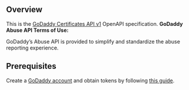 ## Overview
This is the [GoDaddy Certificates API v1](https://developer.godaddy.com/doc/endpoint/certificates) OpenAPI specification. <strong>GoDaddy Abuse API Terms of Use:</strong><p>GoDaddy’s Abuse API is provided to simplify and standardize the abuse reporting experience.
## Prerequisites

  Create a [GoDaddy account](https://sg.godaddy.com/) and obtain tokens by following [this guide](https://developer.godaddy.com/getstarted).
